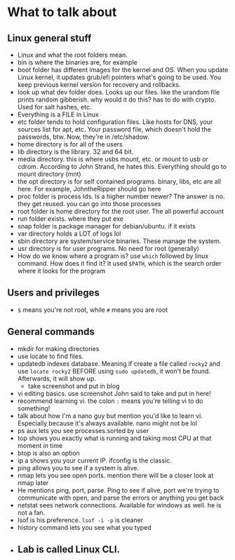# What to talk about

## Linux general stuff

- Linux and what the root folders mean.
- bin is where the binaries are, for example
- boot folder has different images for the kernel and OS.  When you update Linux kernel, it updates grub/efi pointers what's going to be used. You keep previous kernel version for recovery and rollbacks.
- look up what dev folder does. Looks up our files. like the urandom file prints random gibberish. why would it do this? has to do with crypto. Used for salt hashes, etc.
- Everything is a FILE in Linux
- etc folder tends to hold configuration files. Like hosts for DNS, your sources list for apt, etc. Your password file, which doesn't hold the passwords, btw. Now, they're in /etc/shadow. 
- home directory is for all of the users
- lib directory is the library. 32 and 64 bit. 
- media directory. this is where usbs mount, etc. or mount to usb or cdrom. According to John Strand, he hates this. Everything should go to mount directory (mnt)
- the opt directory is for self contained programs. binary, libs, etc are all here. For example, JohntheRipper should go here
- proc folder is process Ids. Is a higher number newer? The answer is no. they get reused. you can go into those processes
- root folder is home directory for the root user. The all powerful account
- run folder exists. where they put exe
- snap folder is package manager for debian/ubuntu. if it exists
- var directory holds a LOT of logs lol
- sbin directory are system/service binaries. These manage the system.
- usr directory is for user programs. No need for root (generally)
- How do we know where a program is? use `which` followed by linux command. How does it find it? It used `$PATH`, which is the search order where it looks for the program

## Users and privileges

- `$` means you're not root, while `#` means you are root

## General commands

- mkdir for making directories
- use locate to find files.
- updatedb indexes database. Meaning if create a file called `rocky2` and use `locate rocky2` BEFORE using `sudo updatedb`, it won't be found. Afterwards, it will show up.
  - take screenshot and put in blog
- vi editing basics. use screenshot John said to take and put in here!
- recommend learning vi. the colon `:` means you're telling vi to do something!
- talk about how I'm a nano guy but mention you'd like to learn vi. Especially because it's always available. nano might not be lol
- ps aux lets you see processes.sorted by user
- top shows you exactly what is running and taking most CPU at that moment in time
- btop is also an option
- ip a shows you your current IP. ifconfig is the classic.
- ping allows you to see if a system is alive. 
- nmap lets you see open ports. mention there will be a closer look at nmap later
- He mentions ping, port, parse. Ping to see if alive, port we're trying to communicate with open, and parse the errors or anything you get back
- netstat sees network connections. Available for windows as well. he is not a fan.
- lsof is his preference. `lsof -i -p` is cleaner
- history command lets you see what you typed
- Lab is called Linux CLI.
  - 